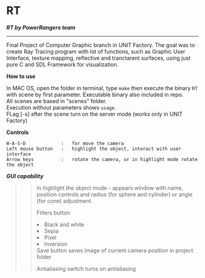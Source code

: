 # RT
***RT by PowerRangers team***
<hr> 
Final Project of Computer Graphic branch in UNIT Factory.
The goal was to create Ray Tracing program with lot of functions, such as Graphic User Interface, texture mapping, reflective and tranctarent surfaces, using just pure C and SDL Framework for visualization.

<b> How to use </b>

In MAC OS, open the folder in terminal, type `make` then execute the binary `RT` with scene by first parameter. 
Executable binary also included in repo.</br>
All scenes are based in "scenes\" folder.</br>
Execution without parameters shows `usage`.</br>
FLag [-s] after the scene turn on the server mode (works only in UNIT Factory) 

<b> Сontrols </b>
```
W-A-S-D             :	for move the camera
Left mouse button   :	highlight the object, interact with user interface
Arrow keys          :	rotate the camera, or in highlight mode rotate the object
```
***GUI capability***
>> In highlight the object mode - appears window with name, position controls and radius (for sphere and cylinder) or angle (for cone) adjustment.</p>
>> Filters button </p>
>> <li> Black and white
>> <li> Sepia
>> <li> Pixel
>> <li> Inversion </li>
>> Save button saves image of current camera position in project folder </p>
>> Antialiasing switch turns on antialiasing
